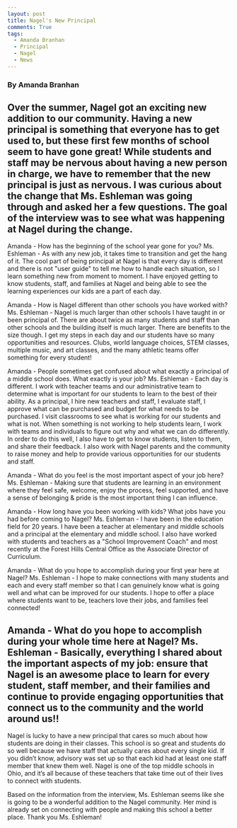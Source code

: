 ```yaml
---
layout: post
title: Nagel's New Principal
comments: True
tags:
  - Amanda Branhan
  - Principal
  - Nagel
  - News
---
```


### By Amanda Branhan
  Over the summer, Nagel got an exciting new addition to our community. Having a new principal is something that everyone has to get used to, but these first few months of school seem to have gone great! While students and staff may be nervous about having a new person in charge, we have to remember that the new principal is just as nervous. I was curious about the change that Ms. Eshleman was going through and asked her a few questions. The goal of the interview was to see what was happening at Nagel during the change.
---------------------------------------------------------------------------------------------------------------------
Amanda - How has the beginning of the school year gone for you?
Ms. Eshleman - As with any new job, it takes time to transition and get the hang of it. The cool part of being principal at Nagel is that every day is different and there is not "user guide" to tell me how to handle each situation, so I learn something new from moment to moment. I have enjoyed getting to know students, staff, and families at Nagel and being able to see the learning experiences our kids are a part of each day.

Amanda - How is Nagel different than other schools you have worked with?
Ms. Eshleman - Nagel is much larger than other schools I have taught in or been principal of. There are about twice as many students and staff than other schools and the building itself is much larger. There are benefits to the size though. I get my steps in each day and our students have so many opportunities and resources. Clubs, world language choices, STEM classes, multiple music, and art classes, and the many athletic teams offer something for every student!

Amanda - People sometimes get confused about what exactly a principal of a middle school does. What exactly is your job?
Ms. Eshleman - Each day is different. I work with teacher teams and our administrative team to determine what is important for our students to learn to the best of their ability. As a principal, I hire new teachers and staff, I evaluate staff, I approve what can be purchased and budget for what needs to be purchased. I visit classrooms to see what is working for our students and what is not. When something is not working to help students learn, I work with teams and individuals to figure out why and what we can do differently. In order to do this well, I also have to get to know students, listen to them, and share their feedback. I also work with Nagel parents and the community to raise money and help to provide various opportunities for our students and staff.

Amanda - What do you feel is the most important aspect of your job here?
Ms. Eshleman - Making sure that students are learning in an environment where they feel safe, welcome, enjoy the process, feel supported, and have a sense of belonging & pride is the most important thing I can influence.

Amanda - How long have you been working with kids? What jobs have you had before coming to Nagel?
Ms. Eshleman - I have been in the education field for 20 years. I have been a teacher at elementary and middle schools and a principal at the elementary and middle school. I also have worked with students and teachers as a "School Improvement Coach" and most recently at the Forest Hills Central Office as the Associate Director of Curriculum.

Amanda - What do you hope to accomplish during your first year here at Nagel?
Ms. Eshleman - I hope to make connections with many students and each and every staff member so that I can genuinely know what is going well and what can be improved for our students. I hope to offer a place where students want to be, teachers love their jobs, and families feel connected!

Amanda - What do you hope to accomplish during your whole time here at Nagel?
Ms. Eshleman - Basically, everything I shared about the important aspects of my job: ensure that Nagel is an awesome place to learn for every student, staff member, and their families and continue to provide engaging opportunities that connect us to the community and the world around us!!
---------------------------------------------------------------------------------------------------------------------
Nagel is lucky to have a new principal that cares so much about how students are doing in their classes. This school is so great and students do so well because we have staff that actually cares about every single kid. If you didn’t know, advisory was set up so that each kid had at least one staff member that knew them well. Nagel is one of the top middle schools in Ohio, and it’s all because of these teachers that take time out of their lives to connect with students. 

Based on the information from the interview, Ms. Eshleman seems like she is going to be a wonderful addition to the Nagel community. Her mind is already set on connecting with people and making this school a better place. Thank you Ms. Eshleman!
